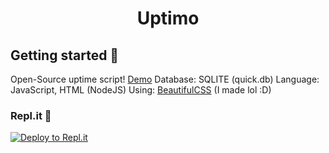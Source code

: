 <div align="center">
   <h1>Uptimo</h1>
 </div>
 
 ## Getting started 🍭
Open-Source uptime script! [Demo](https://uptimo.xhyrom.repl.co/)
Database: SQLITE (quick.db)
Language: JavaScript, HTML (NodeJS)
Using: <a href="https://dev.hyrousek.tk">BeautifulCSS</a> (I made lol :D)

### Repl.it 💼
[![Deploy to Repl.it](https://repl.it/badge/github/xHyroM/uptimo)](https://repl.it/github/xHyroM/uptimo)
